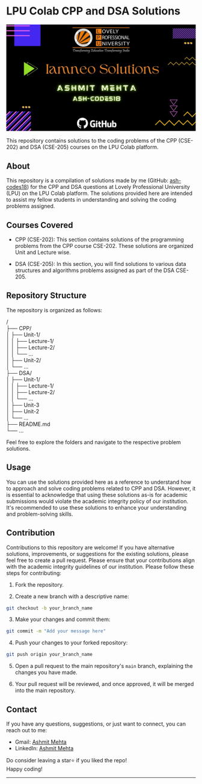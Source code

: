 # LPU Colab CPP and DSA Solutions

![LPU Colab Logo](logo.jpg)

This repository contains solutions to the coding problems of the CPP (CSE-202) and DSA (CSE-205) courses on the LPU Colab platform.

## About

This repository is a compilation of solutions made by me (GitHub: [ash-codes18](https://github.com/ash-codes18)) for the CPP and DSA questions at Lovely Professional University (LPU) on the LPU Colab platform. The solutions provided here are intended to assist my fellow students in understanding and solving the coding problems assigned.

## Courses Covered

- CPP (CSE-202): This section contains solutions of the programming problems from the CPP course CSE-202. These solutions are organized Unit and Lecture wise.

- DSA (CSE-205): In this section, you will find solutions to various data structures and algorithms problems assigned as part of the DSA CSE-205.

## Repository Structure

The repository is organized as follows:

/<br>
├── CPP/<br>
│ ├── Unit-1/<br>
│ │ ├── Lecture-1/<br>
│ │ ├── Lecture-2/<br>
│ │ └── ...<br>
│ ├── Unit-2/<br>
│ └── ...<br>
├── DSA/<br>
│ ├── Unit-1/<br>
│ │ ├── Lecture-1/<br>
│ │ ├── Lecture-2/<br>
│ │ └── ...<br>
│ ├── Unit-3<br>
│ ├── Unit-2<br>
│ └── ...<br>
├── README.md<br>
└── ...<br>


Feel free to explore the folders and navigate to the respective problem solutions.

## Usage

You can use the solutions provided here as a reference to understand how to approach and solve coding problems related to CPP and DSA. However, it is essential to acknowledge that using these solutions as-is for academic submissions would violate the academic integrity policy of our institution. It's recommended to use these solutions to enhance your understanding and problem-solving skills.

## Contribution

Contributions to this repository are welcome! If you have alternative solutions, improvements, or suggestions for the existing solutions, please feel free to create a pull request. Please ensure that your contributions align with the academic integrity guidelines of our institution. Please follow these steps for contributing:

1. Fork the repository.

2. Create a new branch with a descriptive name:

```bash
git checkout -b your_branch_name
```

3. Make your changes and commit them:

```bash
git commit -m "Add your message here"
```

4. Push your changes to your forked repository:

```bash
git push origin your_branch_name
```

5. Open a pull request to the main repository's `main` branch, explaining the changes you have made.

6. Your pull request will be reviewed, and once approved, it will be merged into the main repository.




## Contact

If you have any questions, suggestions, or just want to connect, you can reach out to me:

- Gmail: [Ashmit Mehta](mailto:amehta.ashmit2@gmail.com)
- LinkedIn: [Ashmit Mehta](https://www.linkedin.com/in/ashmit-mehta/)

Do consider leaving a star⭐ if you liked the repo!<br>
Happy coding! 
<hr>